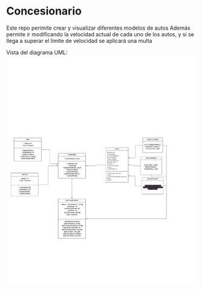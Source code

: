 # Concesionario
Este repo perimite crear y visualizar diferentes modelos de autos
Además permite ir modificando la velocidad actual de cada uno de los autos, y si se llega a superar el límite de velocidad se aplicará una multa


Vista del diagrama UML:
![Diagrama-UML.png](Diagrama-UML.png)